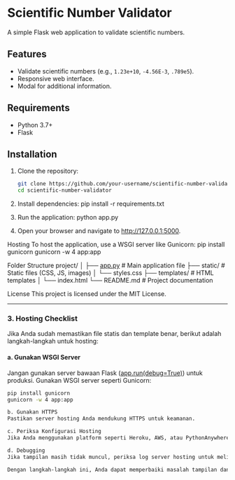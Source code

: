# Scientific Number Validator

A simple Flask web application to validate scientific numbers.

## Features
- Validate scientific numbers (e.g., `1.23e+10`, `-4.56E-3`, `.789e5`).
- Responsive web interface.
- Modal for additional information.

## Requirements
- Python 3.7+
- Flask

## Installation
1. Clone the repository:
   ```bash
   git clone https://github.com/your-username/scientific-number-validator.git
   cd scientific-number-validator

2. Install dependencies:
   pip install -r requirements.txt

3. Run the application:
  python app.py

4. Open your browser and navigate to http://127.0.0.1:5000.

Hosting
To host the application, use a WSGI server like Gunicorn:
  pip install gunicorn
  gunicorn -w 4 app:app

Folder Structure
  project/
│
├── [app.py](http://_vscodecontentref_/6)          # Main application file
├── static/         # Static files (CSS, JS, images)
│   └── styles.css
├── templates/      # HTML templates
│   └── index.html
└── README.md       # Project documentation

License
This project is licensed under the MIT License.
  
---

### **3. Hosting Checklist**
Jika Anda sudah memastikan file statis dan template benar, berikut adalah langkah-langkah untuk hosting:

#### **a. Gunakan WSGI Server**
Jangan gunakan server bawaan Flask ([app.run(debug=True)](http://_vscodecontentref_/7)) untuk produksi. Gunakan WSGI server seperti Gunicorn:
```bash
pip install gunicorn
gunicorn -w 4 app:app

b. Gunakan HTTPS
Pastikan server hosting Anda mendukung HTTPS untuk keamanan.

c. Periksa Konfigurasi Hosting
Jika Anda menggunakan platform seperti Heroku, AWS, atau PythonAnywhere, pastikan Anda telah mengatur file requirements.txt dan Procfile (jika diperlukan).

d. Debugging
Jika tampilan masih tidak muncul, periksa log server hosting untuk melihat error yang terjadi.

Dengan langkah-langkah ini, Anda dapat memperbaiki masalah tampilan dan memperbarui README.md agar lebih informatif. Jika masih ada masalah, beri tahu saya detail error yang muncul.


